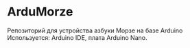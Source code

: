 # ArduMorze
Репозиторий для устройства азбуки Морзе на базе Arduino 
Используется: Arduino IDE, плата Arduino Nano.
